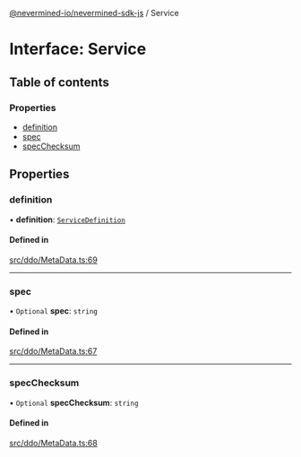 [@nevermined-io/nevermined-sdk-js](../code-reference.md) / Service

# Interface: Service

## Table of contents

### Properties

- [definition](Service.md#definition)
- [spec](Service.md#spec)
- [specChecksum](Service.md#specchecksum)

## Properties

### definition

• **definition**: [`ServiceDefinition`](ServiceDefinition.md)

#### Defined in

[src/ddo/MetaData.ts:69](https://github.com/nevermined-io/sdk-js/blob/7d7cf7d/src/ddo/MetaData.ts#L69)

___

### spec

• `Optional` **spec**: `string`

#### Defined in

[src/ddo/MetaData.ts:67](https://github.com/nevermined-io/sdk-js/blob/7d7cf7d/src/ddo/MetaData.ts#L67)

___

### specChecksum

• `Optional` **specChecksum**: `string`

#### Defined in

[src/ddo/MetaData.ts:68](https://github.com/nevermined-io/sdk-js/blob/7d7cf7d/src/ddo/MetaData.ts#L68)

